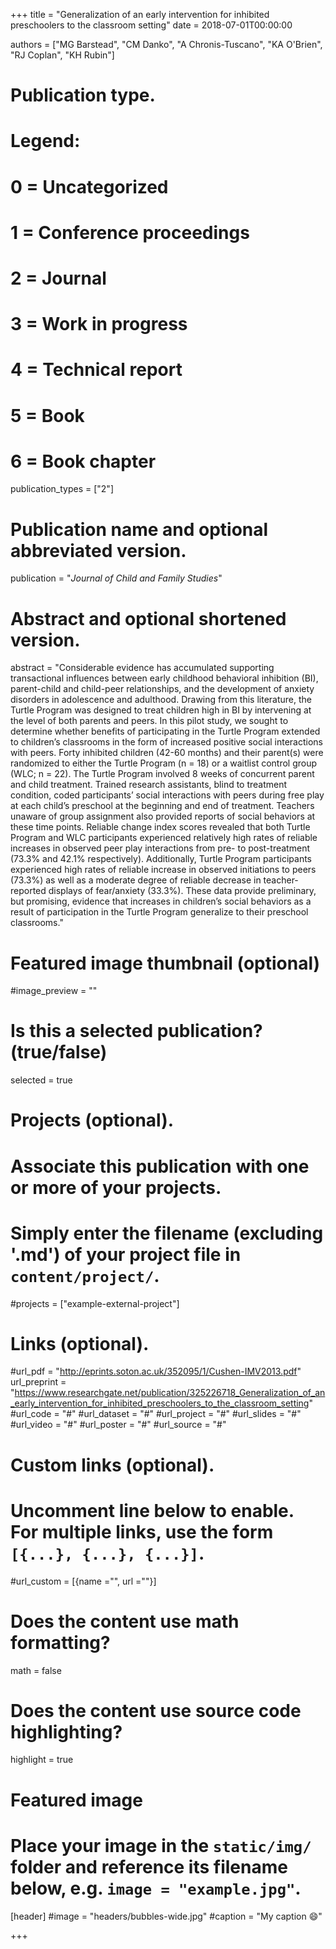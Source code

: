+++
title = "Generalization of an early intervention for inhibited preschoolers to the classroom setting"
date = 2018-07-01T00:00:00

authors = ["MG Barstead", "CM Danko", "A Chronis-Tuscano", "KA O'Brien", "RJ Coplan", "KH Rubin"]

# Publication type.
# Legend:
# 0 = Uncategorized
# 1 = Conference proceedings
# 2 = Journal
# 3 = Work in progress
# 4 = Technical report
# 5 = Book
# 6 = Book chapter
publication_types = ["2"]

# Publication name and optional abbreviated version.
publication = "*Journal of Child and Family Studies*"

# Abstract and optional shortened version.
abstract = "Considerable evidence has accumulated supporting transactional influences between early childhood behavioral inhibition (BI), parent-child and child-peer relationships, and the development of anxiety disorders in adolescence and adulthood. Drawing from this literature, the Turtle Program was designed to treat children high in BI by intervening at the level of both parents and peers. In this pilot study, we sought to determine whether benefits of participating in the Turtle Program extended to children’s classrooms in the form of increased positive social interactions with peers. Forty inhibited children (42-60 months) and their parent(s) were randomized to either the Turtle Program (n = 18) or a waitlist control group (WLC; n = 22). The Turtle Program involved 8 weeks of concurrent parent and child treatment. Trained research assistants, blind to treatment condition, coded participants’ social interactions with peers during free play at each child’s preschool at the beginning and end of treatment. Teachers unaware of group assignment also provided reports of social behaviors at these time points. Reliable change index scores revealed that both Turtle Program and WLC participants experienced relatively high rates of reliable increases in observed peer play interactions from pre- to post-treatment (73.3% and 42.1% respectively). Additionally, Turtle Program participants experienced high rates of reliable increase in observed initiations to peers (73.3%) as well as a moderate degree of reliable decrease in teacher-reported displays of fear/anxiety (33.3%). These data provide preliminary, but promising, evidence that increases in children’s social behaviors as a result of participation in the Turtle Program generalize to their preschool classrooms."

# Featured image thumbnail (optional)
#image_preview = ""

# Is this a selected publication? (true/false)
selected = true

# Projects (optional).
#   Associate this publication with one or more of your projects.
#   Simply enter the filename (excluding '.md') of your project file in `content/project/`.
#projects = ["example-external-project"]

# Links (optional).
#url_pdf = "http://eprints.soton.ac.uk/352095/1/Cushen-IMV2013.pdf"
url_preprint = "https://www.researchgate.net/publication/325226718_Generalization_of_an_early_intervention_for_inhibited_preschoolers_to_the_classroom_setting"
#url_code = "#"
#url_dataset = "#"
#url_project = "#"
#url_slides = "#"
#url_video = "#"
#url_poster = "#"
#url_source = "#"

# Custom links (optional).
#   Uncomment line below to enable. For multiple links, use the form `[{...}, {...}, {...}]`.
#url_custom = [{name ="", url =""}]

# Does the content use math formatting?
math = false

# Does the content use source code highlighting?
highlight = true

# Featured image
# Place your image in the `static/img/` folder and reference its filename below, e.g. `image = "example.jpg"`.
[header]
#image = "headers/bubbles-wide.jpg"
#caption = "My caption :smile:"

+++
